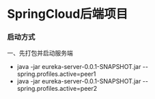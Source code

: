 # SpringCloud后端项目

### 启动方式
一、先打包并启动服务端
* java -jar eureka-server-0.0.1-SNAPSHOT.jar --spring.profiles.active=peer1
* java -jar eureka-server-0.0.1-SNAPSHOT.jar --spring.profiles.active=peer2
